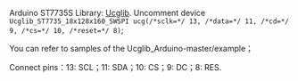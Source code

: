 Arduino ST7735S Library: [Ucglib](https://github.com/olikraus/Ucglib_Arduino).
Uncomment device `Ucglib_ST7735_18x128x160_SWSPI ucg(/*sclk=*/ 13, /*data=*/ 11, /*cd=*/ 9, /*cs=*/ 10, /*reset=*/ 8)`;

You can refer to samples of the Ucglib_Arduino-master/example；

Connect pins：13: SCL；11: SDA；10: CS；9: DC；8: RES.
